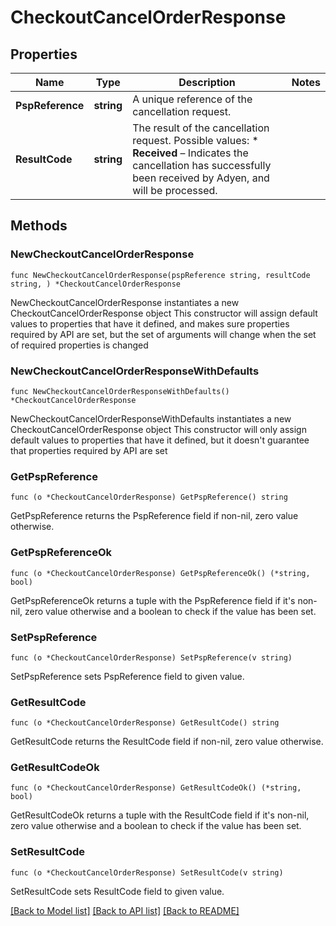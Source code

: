 # CheckoutCancelOrderResponse

## Properties

Name | Type | Description | Notes
------------ | ------------- | ------------- | -------------
**PspReference** | **string** | A unique reference of the cancellation request. | 
**ResultCode** | **string** | The result of the cancellation request.  Possible values:  * **Received** – Indicates the cancellation has successfully been received by Adyen, and will be processed. | 

## Methods

### NewCheckoutCancelOrderResponse

`func NewCheckoutCancelOrderResponse(pspReference string, resultCode string, ) *CheckoutCancelOrderResponse`

NewCheckoutCancelOrderResponse instantiates a new CheckoutCancelOrderResponse object
This constructor will assign default values to properties that have it defined,
and makes sure properties required by API are set, but the set of arguments
will change when the set of required properties is changed

### NewCheckoutCancelOrderResponseWithDefaults

`func NewCheckoutCancelOrderResponseWithDefaults() *CheckoutCancelOrderResponse`

NewCheckoutCancelOrderResponseWithDefaults instantiates a new CheckoutCancelOrderResponse object
This constructor will only assign default values to properties that have it defined,
but it doesn't guarantee that properties required by API are set

### GetPspReference

`func (o *CheckoutCancelOrderResponse) GetPspReference() string`

GetPspReference returns the PspReference field if non-nil, zero value otherwise.

### GetPspReferenceOk

`func (o *CheckoutCancelOrderResponse) GetPspReferenceOk() (*string, bool)`

GetPspReferenceOk returns a tuple with the PspReference field if it's non-nil, zero value otherwise
and a boolean to check if the value has been set.

### SetPspReference

`func (o *CheckoutCancelOrderResponse) SetPspReference(v string)`

SetPspReference sets PspReference field to given value.


### GetResultCode

`func (o *CheckoutCancelOrderResponse) GetResultCode() string`

GetResultCode returns the ResultCode field if non-nil, zero value otherwise.

### GetResultCodeOk

`func (o *CheckoutCancelOrderResponse) GetResultCodeOk() (*string, bool)`

GetResultCodeOk returns a tuple with the ResultCode field if it's non-nil, zero value otherwise
and a boolean to check if the value has been set.

### SetResultCode

`func (o *CheckoutCancelOrderResponse) SetResultCode(v string)`

SetResultCode sets ResultCode field to given value.



[[Back to Model list]](../README.md#documentation-for-models) [[Back to API list]](../README.md#documentation-for-api-endpoints) [[Back to README]](../README.md)


